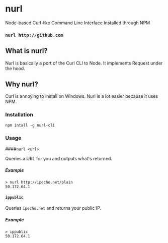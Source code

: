 # nurl
Node-based Curl-like Command Line Interface Installed through NPM

### `nurl http://github.com`

## What is nurl?
Nurl is basically a port of the Curl CLI to Node. It implements Request under the hood.

## Why nurl?
Curl is annoying to install on Windows. Nurl is a lot easier because it uses NPM.

### Installation
`npm intall -g nurl-cli`

### Usage
####`nurl <url>`

Queries a URL for you and outputs what's returned.

##### Example
    > nurl http://ipecho.net/plain
    50.172.64.1

#### `ippublic`

Queries `ipecho.net` and returns your public IP.

##### Example
    > ippublic
    50.172.64.1
